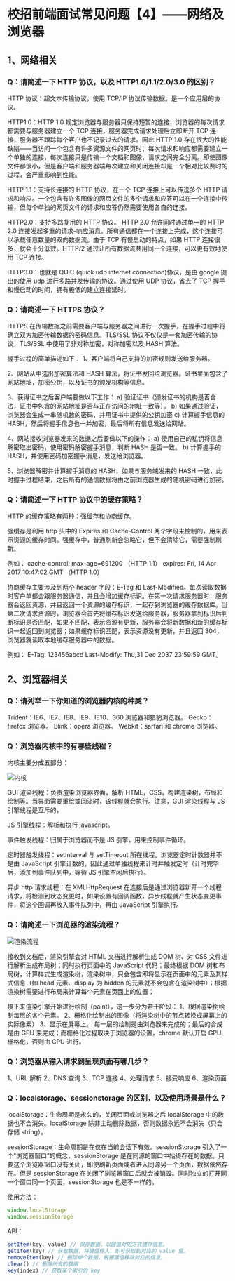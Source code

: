# 校招前端面试常见问题【4】——网络及浏览器

## 1、网络相关

### Q：请简述一下 HTTP 协议，以及 HTTP1.0/1.1/2.0/3.0 的区别？

HTTP 协议：超文本传输协议，使用 TCP/IP 协议传输数据。是一个应用层的协议。

HTTP1.0：HTTP 1.0 规定浏览器与服务器只保持短暂的连接，浏览器的每次请求都需要与服务器建立一个 TCP 连接，服务器完成请求处理后立即断开 TCP 连接，服务器不跟踪每个客户也不记录过去的请求。因此 HTTP 1.0 存在很大的性能缺陷——当访问一个包含有许多资源文件的网页时，每次请求和响应都需要建立一个单独的连接，每次连接只是传输一个文档和图像，请求之间完全分离。即使图像文件都很小，但是客户端和服务器端每次建立和关闭连接却是一个相对比较费时的过程，会严重影响到性能。

HTTP 1.1：支持长连接的 HTTP 协议，在一个 TCP 连接上可以传送多个 HTTP 请求和响应。一个包含有许多图像的网页文件的多个请求和应答可以在一个连接中传输，但每个单独的网页文件的请求和应答仍然需要使用各自的连接。

HTTP2.0：支持多路复用的 HTTP 协议。 HTTP 2.0 允许同时通过单一的 HTTP 2.0 连接发起多重的请求-响应消息。所有通信都在一个连接上完成，这个连接可以承载任意数量的双向数据流。由于 TCP 有慢启动的特点，如果 HTTP 连接很多，就会十分低效。HTTP/2 通过让所有数据流共用同一个连接，可以更有效地使用 TCP 连接。

HTTP3.0：也就是 QUIC (quick udp internet connection)协议，是由 google 提出的使用 udp 进行多路并发传输的协议。通过使用 UDP 协议，省去了 TCP 握手和慢启动的时间，拥有极低的建立连接延时。

### Q：请简述一下 HTTPS 协议？

HTTPS 在传输数据之前需要客户端与服务器之间进行一次握手，在握手过程中将确立双方加密传输数据的密码信息。TLS/SSL 协议不仅仅是一套加密传输的协议，TLS/SSL 中使用了非对称加密，对称加密以及 HASH 算法。

握手过程的简单描述如下：
1、客户端将自己支持的加密规则发送给服务器。

2、网站从中选出加密算法和 HASH 算法，将证书发回给浏览器。证书里面包含了网站地址，加密公钥，以及证书的颁发机构等信息。

3、获得证书之后客户端要做以下工作：
a) 验证证书（颁发证书的机构是否合法，证书中包含的网站地址是否与正在访问的地址一致等）。
b) 如果通过验证，浏览器会生成一串随机数的密码，并用证书中提供的公钥加密
c) 计算握手信息的 HASH，然后将握手信息也一并加密，最后将所有信息发送给网站。

4、网站接收浏览器发来的数据之后要做以下的操作：
a) 使用自己的私钥将信息解密取出密码，使用密码解密握手消息，判断 HASH 是否一致。
b) 计算握手的 HASH，并使用密码加密握手消息，发送给浏览器。

5、浏览器解密并计算握手消息的 HASH，如果与服务端发来的 HASH 一致，此时握手过程结束，之后所有的通信数据将由之前浏览器生成的随机密码进行加密。

### Q：请简述一下 HTTP 协议中的缓存策略？

HTTP 的缓存策略有两种：强缓存和协商缓存。

强缓存是利用 http 头中的 Expires 和 Cache-Control 两个字段来控制的，用来表示资源的缓存时间。强缓存中，普通刷新会忽略它，但不会清除它，需要强制刷新。

例如：
cache-control: max-age=691200 （HTTP 1.1）
expires: Fri, 14 Apr 2017 10:47:02 GMT （HTTP 1.0）

协商缓存主要涉及到两个 header 字段：E-Tag 和 Last-Modified。每次读取数据时客户单都会跟服务器通信，并且会增加缓存标识。在第一次请求服务器时，服务器会返回资源，并且返回一个资源的缓存标识，一起存到浏览器的缓存数据库。当第二次请求资源时，浏览器会首先将缓存标识发送给服务器，服务器拿到标识后判断标识是否匹配，如果不匹配，表示资源有更新，服务器会将新数据和新的缓存标识一起返回到浏览器；如果缓存标识匹配，表示资源没有更新，并且返回 304，浏览器就读取本地缓存服务器中的数据。

例如：
E-Tag: 123456abcd
Last-Modify: Thu,31 Dec 2037 23:59:59 GMT。

## 2、浏览器相关

### Q：请列举一下你知道的浏览器内核的种类？

Trident：IE6、IE7、IE8、IE9、IE10、360 浏览器和猎豹浏览器。
Gecko：firefox 浏览器。
Blink：opera 浏览器。
Webkit：sarfari 和 chrome 浏览器。

### Q：浏览器内核中的有哪些线程？

内核主要分成五部分：

![内核](./images/browser.png)

GUI 渲染线程：负责渲染浏览器界面，解析 HTML，CSS，构建渲染树，布局和绘制等。当界面需要重绘或回流时，该线程就会执行。注意，GUI 渲染线程与 JS 引擎线程是互斥的，

JS 引擎线程：解析和执行 javascript。

事件触发线程：归属于浏览器而不是 JS 引擎，用来控制事件循环。

定时器触发线程：setInterval 与 setTimeout 所在线程。浏览器定时计数器并不是由 JavaScript 引擎计数的，因此通过单独线程来计时并触发定时（计时完毕后，添加到事件队列中，等待 JS 引擎空闲后执行）。

异步 http 请求线程：在 XMLHttpRequest 在连接后是通过浏览器新开一个线程请求，将检测到状态变更时，如果设置有回调函数，异步线程就产生状态变更事件，将这个回调再放入事件队列中，再由 JavaScript 引擎执行。

### Q：请简述一下浏览器的渲染流程？

![渲染流程](./images/render.png)

接收到文档后，渲染引擎会对 HTML 文档进行解析生成 DOM 树、对 CSS 文件进行解析生成布局树；同时执行页面中的 JavaScript 代码；最终根据 DOM 树和布局树，计算样式生成渲染树，渲染树中，只会包含即将显示在页面中的元素及其样式信息（如 head 元素、display 为 hidden 的元素就不会包含在渲染树中）；根据渲染树需要进行布局来计算每个元素在页面上的位置；

接下来渲染引擎开始进行绘制（paint），这一步分为若干阶段：
1、根据渲染树绘制每层的各个元素。
2、栅格化绘制出的图像（将渲染树中的节点转换成屏幕上的实际像素）
3、显示在屏幕上。
每一层的绘制是由浏览器来完成的；最后的合成是由 GPU 来完成；而栅格化过程取决于浏览器的设置，chrome 默认开启 GPU 栅格化，否则由 CPU 进行。

### Q：浏览器从输入请求到呈现页面有哪几步？

1、URL 解析
2、DNS 查询
3、TCP 连接
4、处理请求
5、接受响应
6、渲染页面

### Q：localstorage、sessionstorage 的区别，以及使用场景是什么？

localStorage：生命周期是永久的，关闭页面或浏览器之后 localStorage 中的数据也不会消失。localStorage 除非主动删除数据，否则数据永远不会消失（只会存储 string）。

sessionStorage：生命周期是在仅在当前会话下有效。sessionStorage 引入了一个“浏览器窗口”的概念，sessionStorage 是在同源的窗口中始终存在的数据。只要这个浏览器窗口没有关闭，即使刷新页面或者进入同源另一个页面，数据依然存在。但是 sessionStorage 在关闭了浏览器窗口后就会被销毁。同时独立的打开同一个窗口同一个页面，sessionStorage 也是不一样的。

使用方法：

```javascript
window.localStorage
window.sessionStorage
```

API：

```javascript
setItem(key, value) // 保存数据，以键值对的方式储存信息。
getItem(key) // 获取数据，将键值传入，即可获取到对应的 value 值。
removeItem(key) // 删除单个数据，根据键值移除对应的信息。
clear() // 删除所有的数据
key(index) // 获取某个索引的 key
```
